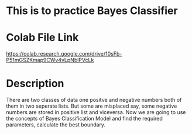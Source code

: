 # This is to practice Bayes Classifier

# Colab File Link
https://colab.research.google.com/drive/10sFb-P51mGSZKmap9CWv4vLpNblPVcLk

# Description

There are two classes of data one positve and negative numbers both of them in two seperate lists. But some are misplaced say, some negative numbers are stored in positive list and viceversa.
Now we are going to use the concepts of Bayes Classification Model and find the required parameters, calculate the best boundary.
